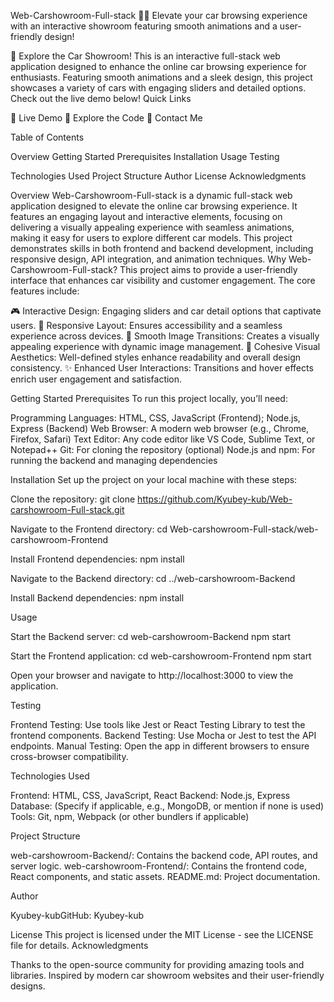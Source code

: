 Web-Carshowroom-Full-stack 🚗✨
Elevate your car browsing experience with an interactive showroom featuring smooth animations and a user-friendly design!

🚀 Explore the Car Showroom!
This is an interactive full-stack web application designed to enhance the online car browsing experience for enthusiasts. Featuring smooth animations and a sleek design, this project showcases a variety of cars with engaging sliders and detailed options. Check out the live demo below!
Quick Links

🌟 Live Demo
📂 Explore the Code
📧 Contact Me


Table of Contents

Overview
Getting Started
Prerequisites
Installation
Usage
Testing


Technologies Used
Project Structure
Author
License
Acknowledgments

Overview
Web-Carshowroom-Full-stack is a dynamic full-stack web application designed to elevate the online car browsing experience. It features an engaging layout and interactive elements, focusing on delivering a visually appealing experience with seamless animations, making it easy for users to explore different car models. This project demonstrates skills in both frontend and backend development, including responsive design, API integration, and animation techniques.
Why Web-Carshowroom-Full-stack?
This project aims to provide a user-friendly interface that enhances car visibility and customer engagement. The core features include:

🎮 Interactive Design: Engaging sliders and car detail options that captivate users.
📱 Responsive Layout: Ensures accessibility and a seamless experience across devices.
🌟 Smooth Image Transitions: Creates a visually appealing experience with dynamic image management.
🎨 Cohesive Visual Aesthetics: Well-defined styles enhance readability and overall design consistency.
✨ Enhanced User Interactions: Transitions and hover effects enrich user engagement and satisfaction.

Getting Started
Prerequisites
To run this project locally, you’ll need:

Programming Languages: HTML, CSS, JavaScript (Frontend); Node.js, Express (Backend)
Web Browser: A modern web browser (e.g., Chrome, Firefox, Safari)
Text Editor: Any code editor like VS Code, Sublime Text, or Notepad++
Git: For cloning the repository (optional)
Node.js and npm: For running the backend and managing dependencies

Installation
Set up the project on your local machine with these steps:

Clone the repository:
git clone https://github.com/Kyubey-kub/Web-carshowroom-Full-stack.git


Navigate to the Frontend directory:
cd Web-carshowroom-Full-stack/web-carshowroom-Frontend


Install Frontend dependencies:
npm install


Navigate to the Backend directory:
cd ../web-carshowroom-Backend


Install Backend dependencies:
npm install



Usage

Start the Backend server:
cd web-carshowroom-Backend
npm start


Start the Frontend application:
cd web-carshowroom-Frontend
npm start


Open your browser and navigate to http://localhost:3000 to view the application.


Testing

Frontend Testing: Use tools like Jest or React Testing Library to test the frontend components.
Backend Testing: Use Mocha or Jest to test the API endpoints.
Manual Testing: Open the app in different browsers to ensure cross-browser compatibility.

Technologies Used

Frontend: HTML, CSS, JavaScript, React
Backend: Node.js, Express
Database: (Specify if applicable, e.g., MongoDB, or mention if none is used)
Tools: Git, npm, Webpack (or other bundlers if applicable)

Project Structure

web-carshowroom-Backend/: Contains the backend code, API routes, and server logic.
web-carshowroom-Frontend/: Contains the frontend code, React components, and static assets.
README.md: Project documentation.

Author

Kyubey-kubGitHub: Kyubey-kub

License
This project is licensed under the MIT License - see the LICENSE file for details.
Acknowledgments

Thanks to the open-source community for providing amazing tools and libraries.
Inspired by modern car showroom websites and their user-friendly designs.

